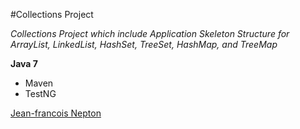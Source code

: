 #Collections Project

*Collections Project which include Application Skeleton Structure for ArrayList, LinkedList, HashSet, TreeSet, HashMap, and TreeMap*

**Java 7**

* Maven
* TestNG

[Jean-francois Nepton](http://sqasolution.com)
